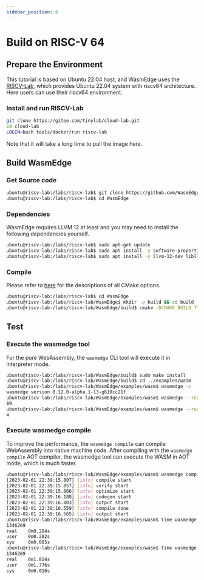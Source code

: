 ```yaml
---
sidebar_position: 6
---
```


# Build on RISC-V 64

## Prepare the Environment

This tutorial is based on Ubuntu 22.04 host, and WasmEdge uses the [RISCV-Lab](https://gitee.com/tinylab/riscv-lab), which provides Ubuntu 22.04 system with riscv64 architecture. Here users can use their riscv64 environment.

### Install and run RISCV-Lab

```bash
git clone https://gitee.com/tinylab/cloud-lab.git
cd cloud-lab
LOGIN=bash tools/docker/run riscv-lab
```

Note that it will take a long time to pull the image here.

## Build WasmEdge

### Get Source code

```bash
ubuntu@riscv-lab:/labs/riscv-lab$ git clone https://github.com/WasmEdge/WasmEdge.git
ubuntu@riscv-lab:/labs/riscv-lab$ cd WasmEdge
```

### Dependencies

WasmEdge requires LLVM 12 at least and you may need to install the following dependencies yourself.

```bash
ubuntu@riscv-lab:/labs/riscv-lab$ sudo apt-get update
ubuntu@riscv-lab:/labs/riscv-lab$ sudo apt install -y software-properties-common cmake
ubuntu@riscv-lab:/labs/riscv-lab$ sudo apt install -y llvm-12-dev liblld-12-dev
```

### Compile

Please refer to [here](../build_from_src.md#cmake-building-options) for the descriptions of all CMake options.

```bash
ubuntu@riscv-lab:/labs/riscv-lab$ cd WasmEdge
ubuntu@riscv-lab:/labs/riscv-lab/WasmEdge$ mkdir -p build && cd build
ubuntu@riscv-lab:/labs/riscv-lab/WasmEdge/build$ cmake -DCMAKE_BUILD_TYPE=Release .. && make -j
```

## Test

### Execute the wasmedge tool

For the pure WebAssembly, the `wasmedge` CLI tool will execute it in interpreter mode.

```bash
ubuntu@riscv-lab:/labs/riscv-lab/WasmEdge/build$ sudo make install
ubuntu@riscv-lab:/labs/riscv-lab/WasmEdge/build$ cd ../examples/wasm
ubuntu@riscv-lab:/labs/riscv-lab/WasmEdge/examples/wasm$ wasmedge -v
wasmedge version 0.12.0-alpha.1-13-g610cc21f
ubuntu@riscv-lab:/labs/riscv-lab/WasmEdge/examples/wasm$ wasmedge --reactor fibonacci.wasm fib 10
89
ubuntu@riscv-lab:/labs/riscv-lab/WasmEdge/examples/wasm$ wasmedge --reactor add.wasm add 2 2
4
```

### Execute wasmedge compile

To improve the performance, the `wasmedge compile` can compile WebAssembly into native machine code. After compiling with the `wasmedge compile` AOT compiler, the wasmedge tool can execute the WASM in AOT mode, which is much faster.

```bash
ubuntu@riscv-lab:/labs/riscv-lab/WasmEdge/examples/wasm$ wasmedge compile fibonacci.wasm fibonacci_aot.wasm
[2023-02-01 22:39:15.807] [info] compile start
[2023-02-01 22:39:15.857] [info] verify start
[2023-02-01 22:39:15.866] [info] optimize start
[2023-02-01 22:39:16.188] [info] codegen start
[2023-02-01 22:39:16.403] [info] output start
[2023-02-01 22:39:16.559] [info] compile done
[2023-02-01 22:39:16.565] [info] output start
ubuntu@riscv-lab:/labs/riscv-lab/WasmEdge/examples/wasm$ time wasmedge --reactor fibonacci_aot.wasm fib 30
1346269
real    0m0.284s
user    0m0.282s
sys     0m0.005s
ubuntu@riscv-lab:/labs/riscv-lab/WasmEdge/examples/wasm$ time wasmedge --reactor fibonacci.wasm fib 30
1346269
real    0m1.814s
user    0m1.776s
sys     0m0.016s
```
